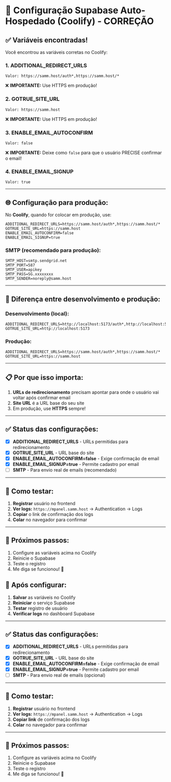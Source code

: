 # 🔧 Configuração Supabase Auto-Hospedado (Coolify) - CORREÇÃO

## ✅ Variáveis encontradas!

Você encontrou as variáveis corretas no Coolify:

### 1. **ADDITIONAL_REDIRECT_URLS**
```
Valor: https://samm.host/auth*,https://samm.host/*
```
❌ **IMPORTANTE:** Use HTTPS em produção!

### 2. **GOTRUE_SITE_URL**
```
Valor: https://samm.host
```
❌ **IMPORTANTE:** Use HTTPS em produção!

### 3. **ENABLE_EMAIL_AUTOCONFIRM**
```
Valor: false
```
❌ **IMPORTANTE:** Deixe como `false` para que o usuário PRECISE confirmar o email!

### 4. **ENABLE_EMAIL_SIGNUP**
```
Valor: true
```

---

## 🌐 **Configuração para produção:**

No **Coolify**, quando for colocar em produção, use:

```
ADDITIONAL_REDIRECT_URLS=https://samm.host/auth*,https://samm.host/*
GOTRUE_SITE_URL=https://samm.host
ENABLE_EMAIL_AUTOCONFIRM=false
ENABLE_EMAIL_SIGNUP=true
```

### SMTP (recomendado para produção):
```
SMTP_HOST=smtp.sendgrid.net
SMTP_PORT=587
SMTP_USER=apikey
SMTP_PASS=SG.xxxxxxxx
SMTP_SENDER=noreply@samm.host
```

---

## 🔄 **Diferença entre desenvolvimento e produção:**

### Desenvolvimento (local):
```
ADDITIONAL_REDIRECT_URLS=http://localhost:5173/auth*,http://localhost:5173/*
GOTRUE_SITE_URL=http://localhost:5173
```

### Produção:
```
ADDITIONAL_REDIRECT_URLS=https://samm.host/auth*,https://samm.host/*
GOTRUE_SITE_URL=https://samm.host
```

---

## 📋 **Por que isso importa:**

1. **URLs de redirecionamento** precisam apontar para onde o usuário vai voltar após confirmar email
2. **Site URL** é a URL base do seu site
3. Em produção, use **HTTPS** sempre!

---

## ✅ **Status das configurações:**

- [x] **ADDITIONAL_REDIRECT_URLS** - URLs permitidas para redirecionamento
- [x] **GOTRUE_SITE_URL** - URL base do site
- [x] **ENABLE_EMAIL_AUTOCONFIRM=false** - Exige confirmação de email
- [x] **ENABLE_EMAIL_SIGNUP=true** - Permite cadastro por email
- [ ] **SMTP** - Para envio real de emails (recomendado)

---

## 🧪 **Como testar:**

1. **Registrar** usuário no frontend
2. **Ver logs:** `https://mpanel.samm.host` → Authentication → Logs
3. **Copiar** o link de confirmação dos logs
4. **Colar** no navegador para confirmar

---

## 🎯 **Próximos passos:**

1. Configure as variáveis acima no Coolify
2. Reinicie o Supabase
3. Teste o registro
4. Me diga se funcionou! 🚀

## 🔄 Após configurar:

1. **Salvar** as variáveis no Coolify
2. **Reiniciar** o serviço Supabase
3. **Testar** registro de usuário
4. **Verificar logs** no dashboard Supabase

---

## ✅ Status das configurações:

- [x] **ADDITIONAL_REDIRECT_URLS** - URLs permitidas para redirecionamento
- [x] **GOTRUE_SITE_URL** - URL base do site
- [x] **ENABLE_EMAIL_AUTOCONFIRM=false** - Exige confirmação de email
- [x] **ENABLE_EMAIL_SIGNUP=true** - Permite cadastro por email
- [ ] **SMTP** - Para envio real de emails (opcional)

---

## 🧪 Como testar:

1. **Registrar** usuário no frontend
2. **Ver logs:** `https://mpanel.samm.host` → Authentication → Logs
3. **Copiar link** de confirmação dos logs
4. **Colar** no navegador para confirmar

---

## 🎯 Próximos passos:

1. Configure as variáveis acima no Coolify
2. Reinicie o Supabase
3. Teste o registro
4. Me diga se funcionou! 🚀